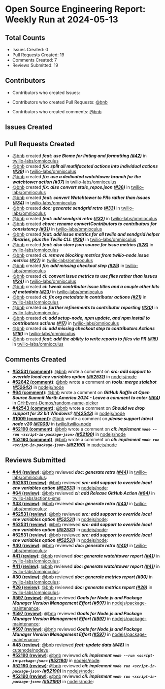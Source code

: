 # Open Source Engineering Report: Weekly Run at 2024-05-13

## Total Counts

* Issues Created: 0
* Pull Requests Created: 19
* Comments Created: 7
* Reviews Submitted: 19

## Contributors

* Contributors who created Issues: 

* Contributors who created Pull Requests: [@bnb](https://github.com/bnb)

* Contributors who created comments: [@bnb](https://github.com/bnb)

## Issues Created



## Pull Requests Created

* [@bnb](https://github.com/bnb) created _**feat: use Biome for linting and formatting ([#42](https://github.com/twilio-labs/omnioculus/pull/42))**_ in [twilio-labs/omnioculus](https://github.com/twilio-labs/omnioculus)
* [@bnb](https://github.com/bnb) created _**fix: split all mutlifaceted actions into individual actions ([#39](https://github.com/twilio-labs/omnioculus/pull/39))**_ in [twilio-labs/omnioculus](https://github.com/twilio-labs/omnioculus)
* [@bnb](https://github.com/bnb) created _**fix: use a dedicated watchtower branch for the watchtower action ([#37](https://github.com/twilio-labs/omnioculus/pull/37))**_ in [twilio-labs/omnioculus](https://github.com/twilio-labs/omnioculus)
* [@bnb](https://github.com/bnb) created _**fix: also convert stale_repos.json ([#36](https://github.com/twilio-labs/omnioculus/pull/36))**_ in [twilio-labs/omnioculus](https://github.com/twilio-labs/omnioculus)
* [@bnb](https://github.com/bnb) created _**feat: convert Watchtower to PRs rather than Issues ([#34](https://github.com/twilio-labs/omnioculus/pull/34))**_ in [twilio-labs/omnioculus](https://github.com/twilio-labs/omnioculus)
* [@bnb](https://github.com/bnb) created _**doc: generate sendgrid retro ([#33](https://github.com/twilio-labs/omnioculus/pull/33))**_ in [twilio-labs/omnioculus](https://github.com/twilio-labs/omnioculus)
* [@bnb](https://github.com/bnb) created _**feat: add sendgrid retro ([#32](https://github.com/twilio-labs/omnioculus/pull/32))**_ in [twilio-labs/omnioculus](https://github.com/twilio-labs/omnioculus)
* [@bnb](https://github.com/bnb) created _**chore: rename convertContributors to contributors for consistency ([#31](https://github.com/twilio-labs/omnioculus/pull/31))**_ in [twilio-labs/omnioculus](https://github.com/twilio-labs/omnioculus)
* [@bnb](https://github.com/bnb) created _**feat: add issue metrics for all twilio and sendgrid helper libraries, plus the Twilio CLI. ([#29](https://github.com/twilio-labs/omnioculus/pull/29))**_ in [twilio-labs/omnioculus](https://github.com/twilio-labs/omnioculus)
* [@bnb](https://github.com/bnb) created _**feat: also store json source for issue metrics ([#28](https://github.com/twilio-labs/omnioculus/pull/28))**_ in [twilio-labs/omnioculus](https://github.com/twilio-labs/omnioculus)
* [@bnb](https://github.com/bnb) created _**ci: remove blocking metrics from twilio-node issue metrics ([#27](https://github.com/twilio-labs/omnioculus/pull/27))**_ in [twilio-labs/omnioculus](https://github.com/twilio-labs/omnioculus)
* [@bnb](https://github.com/bnb) created _**fix: add missing checkout step ([#25](https://github.com/twilio-labs/omnioculus/pull/25))**_ in [twilio-labs/omnioculus](https://github.com/twilio-labs/omnioculus)
* [@bnb](https://github.com/bnb) created _**ci: convert issue metrics to use files rather than issues ([#24](https://github.com/twilio-labs/omnioculus/pull/24))**_ in [twilio-labs/omnioculus](https://github.com/twilio-labs/omnioculus)
* [@bnb](https://github.com/bnb) created _**ci: tweak contributor issue titles and a couple other bits of metadata ([#23](https://github.com/twilio-labs/omnioculus/pull/23))**_ in [twilio-labs/omnioculus](https://github.com/twilio-labs/omnioculus)
* [@bnb](https://github.com/bnb) created _**ci: fix org metadata in contributor actions ([#21](https://github.com/twilio-labs/omnioculus/pull/21))**_ in [twilio-labs/omnioculus](https://github.com/twilio-labs/omnioculus)
* [@bnb](https://github.com/bnb) created _**ci: further refinements to contributor reporting ([#20](https://github.com/twilio-labs/omnioculus/pull/20))**_ in [twilio-labs/omnioculus](https://github.com/twilio-labs/omnioculus)
* [@bnb](https://github.com/bnb) created _**ci: add setup-node, npm update, and npm install to contributors actions ([#17](https://github.com/twilio-labs/omnioculus/pull/17))**_ in [twilio-labs/omnioculus](https://github.com/twilio-labs/omnioculus)
* [@bnb](https://github.com/bnb) created _**ci: add missing checkout step to contributors Actions ([#16](https://github.com/twilio-labs/omnioculus/pull/16))**_ in [twilio-labs/omnioculus](https://github.com/twilio-labs/omnioculus)
* [@bnb](https://github.com/bnb) created _**feat: add the ability to write reports to files via PR ([#15](https://github.com/twilio-labs/omnioculus/pull/15))**_ in [twilio-labs/omnioculus](https://github.com/twilio-labs/omnioculus)

## Comments Created

* **[#52531 (comment)](https://github.com/nodejs/node/pull/52531#issuecomment-2073222597)**: [@bnb](https://github.com/bnb) wrote a comment on _**src: add support to override local env variables option ([#52531](https://github.com/nodejs/node/pull/52531))**_ in [nodejs/node](https://github.com/nodejs/node)
* **[#52642 (comment)](https://github.com/nodejs/node/pull/52642#issuecomment-2070630835)**: [@bnb](https://github.com/bnb) wrote a comment on _**tools: merge stalebot ([#52642](https://github.com/nodejs/node/pull/52642))**_ in [nodejs/node](https://github.com/nodejs/node)
* **[#64 (comment)](https://github.com/GH-Event-Demos/random-name-picker/issues/64#issuecomment-2059981589)**: [@bnb](https://github.com/bnb) wrote a comment on _**GitHub Raffle at Open Source Summit North America 2024 - Leave a comment to enter ([#64](https://github.com/GH-Event-Demos/random-name-picker/issues/64))**_ in [GH-Event-Demos/random-name-picker](https://github.com/GH-Event-Demos/random-name-picker)
* **[#42543 (comment)](https://github.com/nodejs/node/issues/42543#issuecomment-2056309952)**: [@bnb](https://github.com/bnb) wrote a comment on _**Should we drop support for 32 bit Windows? ([#42543](https://github.com/nodejs/node/issues/42543))**_ in [nodejs/node](https://github.com/nodejs/node)
* **[#1009 (comment)](https://github.com/twilio/twilio-node/issues/1009#issuecomment-2048997726)**: [@bnb](https://github.com/bnb) wrote a comment on _**please support latest node v20 ([#1009](https://github.com/twilio/twilio-node/issues/1009))**_ in [twilio/twilio-node](https://github.com/twilio/twilio-node)
* **[#52190 (comment)](https://github.com/nodejs/node/pull/52190#issuecomment-2041353697)**: [@bnb](https://github.com/bnb) wrote a comment on _**cli: implement `node --run <script-in-package-json>` ([#52190](https://github.com/nodejs/node/pull/52190))**_ in [nodejs/node](https://github.com/nodejs/node)
* **[#52190 (comment)](https://github.com/nodejs/node/pull/52190#issuecomment-2029360955)**: [@bnb](https://github.com/bnb) wrote a comment on _**cli: implement `node run <script-in-package-json>` ([#52190](https://github.com/nodejs/node/pull/52190))**_ in [nodejs/node](https://github.com/nodejs/node)

## Reviews Submitted

* **[#44 (review)](https://github.com/twilio-labs/omnioculus/pull/44#pullrequestreview-2028884110)**: [@bnb](https://github.com/bnb) reviewed _**doc: generate retro ([#44](https://github.com/twilio-labs/omnioculus/pull/44))**_ in [twilio-labs/omnioculus](https://github.com/twilio-labs/omnioculus): 
* **[#52531 (review)](https://github.com/nodejs/node/pull/52531#pullrequestreview-2027179543)**: [@bnb](https://github.com/bnb) reviewed _**src: add support to override local env variables option ([#52531](https://github.com/nodejs/node/pull/52531))**_ in [nodejs/node](https://github.com/nodejs/node): 
* **[#64 (review)](https://github.com/twilio-labs/actions-sms/pull/64#pullrequestreview-2018143314)**: [@bnb](https://github.com/bnb) reviewed _**ci: add Release GitHub Action ([#64](https://github.com/twilio-labs/actions-sms/pull/64))**_ in [twilio-labs/actions-sms](https://github.com/twilio-labs/actions-sms): 
* **[#43 (review)](https://github.com/twilio-labs/omnioculus/pull/43#pullrequestreview-2017901065)**: [@bnb](https://github.com/bnb) reviewed _**doc: generate retro ([#43](https://github.com/twilio-labs/omnioculus/pull/43))**_ in [twilio-labs/omnioculus](https://github.com/twilio-labs/omnioculus): 
* **[#52531 (review)](https://github.com/nodejs/node/pull/52531#pullrequestreview-2015767344)**: [@bnb](https://github.com/bnb) reviewed _**src: add support to override local env variables option ([#52531](https://github.com/nodejs/node/pull/52531))**_ in [nodejs/node](https://github.com/nodejs/node): 
* **[#52531 (review)](https://github.com/nodejs/node/pull/52531#pullrequestreview-2015767344)**: [@bnb](https://github.com/bnb) reviewed _**src: add support to override local env variables option ([#52531](https://github.com/nodejs/node/pull/52531))**_ in [nodejs/node](https://github.com/nodejs/node): 
* **[#52531 (review)](https://github.com/nodejs/node/pull/52531#pullrequestreview-2015752768)**: [@bnb](https://github.com/bnb) reviewed _**src: add support to override local env variables option ([#52531](https://github.com/nodejs/node/pull/52531))**_ in [nodejs/node](https://github.com/nodejs/node): 
* **[#40 (review)](https://github.com/twilio-labs/omnioculus/pull/40#pullrequestreview-2001252644)**: [@bnb](https://github.com/bnb) reviewed _**doc: generate retro ([#40](https://github.com/twilio-labs/omnioculus/pull/40))**_ in [twilio-labs/omnioculus](https://github.com/twilio-labs/omnioculus): 
* **[#41 (review)](https://github.com/twilio-labs/omnioculus/pull/41#pullrequestreview-2001251149)**: [@bnb](https://github.com/bnb) reviewed _**doc: generate watchtower report ([#41](https://github.com/twilio-labs/omnioculus/pull/41))**_ in [twilio-labs/omnioculus](https://github.com/twilio-labs/omnioculus): 
* **[#41 (review)](https://github.com/twilio-labs/omnioculus/pull/41#pullrequestreview-2001248445)**: [@bnb](https://github.com/bnb) reviewed _**doc: generate watchtower report ([#41](https://github.com/twilio-labs/omnioculus/pull/41))**_ in [twilio-labs/omnioculus](https://github.com/twilio-labs/omnioculus): 
* **[#30 (review)](https://github.com/twilio-labs/omnioculus/pull/30#pullrequestreview-1993504007)**: [@bnb](https://github.com/bnb) reviewed _**doc: generate metrics report ([#30](https://github.com/twilio-labs/omnioculus/pull/30))**_ in [twilio-labs/omnioculus](https://github.com/twilio-labs/omnioculus): 
* **[#26 (review)](https://github.com/twilio-labs/omnioculus/pull/26#pullrequestreview-1993401139)**: [@bnb](https://github.com/bnb) reviewed _**doc: generate metrics report ([#26](https://github.com/twilio-labs/omnioculus/pull/26))**_ in [twilio-labs/omnioculus](https://github.com/twilio-labs/omnioculus): 
* **[#597 (review)](https://github.com/nodejs/package-maintenance/pull/597#pullrequestreview-1993363753)**: [@bnb](https://github.com/bnb) reviewed _**Goals for Node.js and Package Manager Version Management Effort ([#597](https://github.com/nodejs/package-maintenance/pull/597))**_ in [nodejs/package-maintenance](https://github.com/nodejs/package-maintenance): 
* **[#597 (review)](https://github.com/nodejs/package-maintenance/pull/597#pullrequestreview-1991036668)**: [@bnb](https://github.com/bnb) reviewed _**Goals for Node.js and Package Manager Version Management Effort ([#597](https://github.com/nodejs/package-maintenance/pull/597))**_ in [nodejs/package-maintenance](https://github.com/nodejs/package-maintenance): 
* **[#597 (review)](https://github.com/nodejs/package-maintenance/pull/597#pullrequestreview-1991036668)**: [@bnb](https://github.com/bnb) reviewed _**Goals for Node.js and Package Manager Version Management Effort ([#597](https://github.com/nodejs/package-maintenance/pull/597))**_ in [nodejs/package-maintenance](https://github.com/nodejs/package-maintenance): 
* **[#48 (review)](https://github.com/cutenode/nodevu/pull/48#pullrequestreview-1993143957)**: [@bnb](https://github.com/bnb) reviewed _**feat: update data ([#48](https://github.com/cutenode/nodevu/pull/48))**_ in [cutenode/nodevu](https://github.com/cutenode/nodevu): 
* **[#52190 (review)](https://github.com/nodejs/node/pull/52190#pullrequestreview-1984869682)**: [@bnb](https://github.com/bnb) reviewed _**cli: implement `node --run <script-in-package-json>` ([#52190](https://github.com/nodejs/node/pull/52190))**_ in [nodejs/node](https://github.com/nodejs/node): 
* **[#52190 (review)](https://github.com/nodejs/node/pull/52190#pullrequestreview-1970854405)**: [@bnb](https://github.com/bnb) reviewed _**cli: implement `node run <script-in-package-json>` ([#52190](https://github.com/nodejs/node/pull/52190))**_ in [nodejs/node](https://github.com/nodejs/node): 
* **[#52190 (review)](https://github.com/nodejs/node/pull/52190#pullrequestreview-1970854405)**: [@bnb](https://github.com/bnb) reviewed _**cli: implement `node run <script-in-package-json>` ([#52190](https://github.com/nodejs/node/pull/52190))**_ in [nodejs/node](https://github.com/nodejs/node): 
